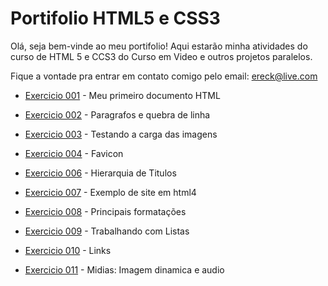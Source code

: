 # Portifolio HTML5 e CSS3

Olá, seja bem-vinde ao meu portifolio! Aqui estarão minha atividades do curso de HTML 5 e CCS3 do Curso em Video e outros projetos paralelos.

Fique a vontade pra entrar em contato comigo pelo email: ereck@live.com

- <a href="https://crekpozer.github.io/html-css/exercicios/ex001/index.html">Exercicio 001</a> - Meu primeiro documento HTML

- <a href="https://crekpozer.github.io/html-css/exercicios/ex002/index.html">Exercicio 002</a> - Paragrafos e quebra de linha

- <a href="https://crekpozer.github.io/html-css/exercicios/ex003/index.html">Exercicio 003</a> - Testando a carga das imagens

- <a href="https://crekpozer.github.io/html-css/exercicios/ex004/index.html">Exercicio 004</a> - Favicon

- <a href="https://crekpozer.github.io/html-css/exercicios/ex006/index.html">Exercicio 006</a> - Hierarquia de Titulos

- <a href="https://crekpozer.github.io/html-css/exercicios/ex007/index.html">Exercicio 007</a> - Exemplo de site em html4

- <a href="https://crekpozer.github.io/html-css/exercicios/ex008/index.html">Exercicio 008</a> - Principais formatações

- <a href="https://crekpozer.github.io/html-css/exercicios/ex009/index.html">Exercicio 009</a> - Trabalhando com Listas

- <a href="https://crekpozer.github.io/html-css/exercicios/ex010/index.html">Exercicio 010</a> - Links

- <a href="https://crekpozer.github.io/html-css/exercicios/ex011/index.html">Exercicio 011</a> - Midias: Imagem dinamica e audio